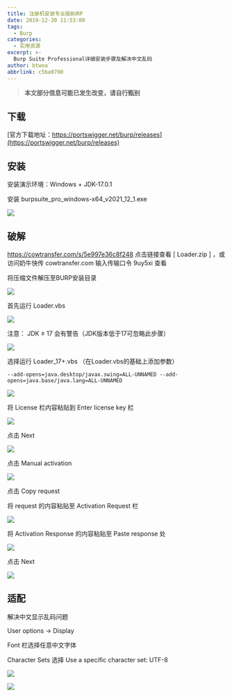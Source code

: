 ```yaml
---
title: 注册机安装专业版BURP
date: 2019-12-30 11:53:09
tags:
  - Burp
categories:
  - 实用资源
excerpt: >-
  Burp Suite Professional详细安装步骤及解决中文乱码
author: btwoa
abbrlink: c5ba0790
---
```


> **本文部分信息可能已发生改变，请自行甄别**

## 下载

[官方下载地址：https://portswigger.net/burp/releases](https://portswigger.net/burp/releases)

## 安装

安装演示环境：Windows + JDK-17.0.1

安装 burpsuite_pro_windows-x64_v2021_12_1.exe

![](https://ovo.btwoa.com/img/webp/202202051230685.webp)

## 破解

 https://cowtransfer.com/s/5e997e36c8f248 点击链接查看 [ Loader.zip ] ，或访问奶牛快传 cowtransfer.com 输入传输口令 9uy5xi 查看

将压缩文件解压至BURP安装目录

![](https://ovo.btwoa.com/img/webp/202202051304986.webp)

首先运行 Loader.vbs

![](https://ovo.btwoa.com/img/webp/202202051313307.webp)

注意： JDK ≥ 17 会有警告（JDK版本低于17可忽略此步骤）

![](https://ovo.btwoa.com/img/webp/202202051307768.webp)

选择运行 Loader_17+.vbs （在Loader.vbs的基础上添加参数） 

```
--add-opens=java.desktop/javax.swing=ALL-UNNAMED --add-opens=java.base/java.lang=ALL-UNNAMED
```

![](https://ovo.btwoa.com/img/webp/202202051317679.webp)

将 License 栏内容粘贴到 Enter license key 栏

![](https://ovo.btwoa.com/img/webp/202202051321595.webp)

点击 Next

![](https://ovo.btwoa.com/img/webp/202202051559443.webp)

点击 Manual activation

![](https://ovo.btwoa.com/img/webp/202202051601266.webp)

点击 Copy request

将 request 的内容粘贴至 Activation Request 栏

![](https://ovo.btwoa.com/img/webp/202202051604124.webp)

将 Activation Response 的内容粘贴至 Paste response 处

![](https://ovo.btwoa.com/img/webp/202202051608284.webp)

点击 Next

![](https://ovo.btwoa.com/img/webp/202202051610863.webp)

## 适配

解决中文显示乱码问题

User options -> Display

Font 栏选择任意中文字体 

Character Sets 选择 Use a specific character set: UTF-8

![](https://ovo.btwoa.com/img/webp/202202051615776.webp)

![](https://ovo.btwoa.com/img/webp/202202051624708.webp)